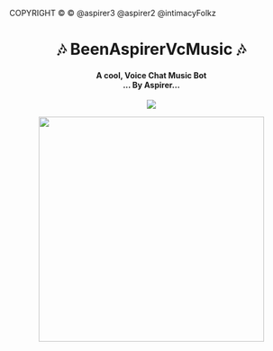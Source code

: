 
COPYRIGHT © © @aspirer3 @aspirer2 @intimacyFolkz

<h1 align="center"><b>🎶 BeenAspirerVcMusic  🎶</b></h1>

<h4 align="center">A cool, Voice Chat Music Bot <br> ... By Aspirer...</h4>
<p align='center'>
  <a href="https://github.com/TeamDaisyX/DaisyX-v2/graphs/commit-activity" alt="Maintenance"> <img src="https://img.shields.io/badge/Maintained%3F-yes-green.svg?style=flat-square" /> </a>
</p>
<p align="center"><a href="https://t.me/intimacyfolkz"><img src="https://telegra.ph/file/aab1116662e9f61d2c4ef.jpg" width="400"></a></p>
